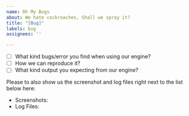 ```yaml
---
name: Oh My Bugs
about: We hate cockroaches, Shall we spray it?
title: "[Bug]"
labels: bug
assignees: ''

---
```


- [  ] What kind bugs/error you find when using our engine?
 - [  ] How we can reproduce it?
 - [  ] What kind output you expecting from our engine?

Please to also show us the screenshot and log files right next to the list below here:
 - Screenshots:
 - Log Files:
